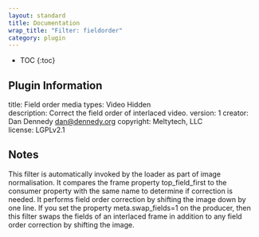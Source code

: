 ```yaml
---
layout: standard
title: Documentation
wrap_title: "Filter: fieldorder"
category: plugin
---
```

* TOC
{:toc}

## Plugin Information

title: Field order
media types:
Video  Hidden  
description: Correct the field order of interlaced video.
version: 1
creator: Dan Dennedy <dan@dennedy.org>
copyright: Meltytech, LLC  
license: LGPLv2.1  

## Notes

This filter is automatically invoked by the loader as part of image normalisation. It compares the frame property top_field_first to the consumer property with the same name to determine if correction is needed. It performs field order correction by shifting the image down by one line. If you set the property meta.swap_fields=1 on the producer, then this filter swaps the fields of an interlaced frame in addition to any field order correction by shifting the image.
